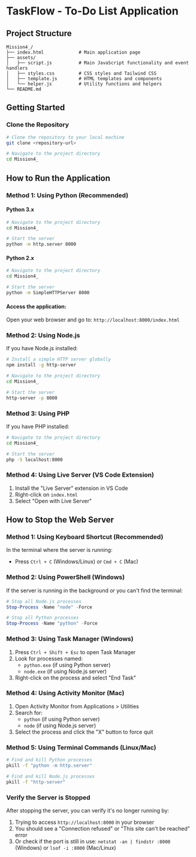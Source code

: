 # TaskFlow - To-Do List Application

## Project Structure

```
Mission4_/
├── index.html             # Main application page
├── assets/
│   ├── script.js          # Main JavaScript functionality and event handlers
│   ├── styles.css         # CSS styles and Tailwind CSS
│   ├── template.js        # HTML templates and components
│   └── helper.js          # Utility functions and helpers
└── README.md  
```

## Getting Started

### Clone the Repository

```bash
# Clone the repository to your local machine
git clone <repository-url>

# Navigate to the project directory
cd Mission4_
```

## How to Run the Application

### Method 1: Using Python (Recommended)

#### Python 3.x

```bash
# Navigate to the project directory
cd Mission4_

# Start the server
python -m http.server 8000
```

#### Python 2.x

```bash
# Navigate to the project directory
cd Mission4_

# Start the server
python -m SimpleHTTPServer 8000
```

#### Access the application:

Open your web browser and go to: `http://localhost:8000/index.html`

### Method 2: Using Node.js

If you have Node.js installed:

```bash
# Install a simple HTTP server globally
npm install -g http-server

# Navigate to the project directory
cd Mission4_

# Start the server
http-server -p 8000
```

### Method 3: Using PHP

If you have PHP installed:

```bash
# Navigate to the project directory
cd Mission4_

# Start the server
php -S localhost:8000
```

### Method 4: Using Live Server (VS Code Extension)

1. Install the "Live Server" extension in VS Code
2. Right-click on `index.html`
3. Select "Open with Live Server"

## How to Stop the Web Server

### Method 1: Using Keyboard Shortcut (Recommended)

In the terminal where the server is running:

- Press `Ctrl + C` (Windows/Linux) or `Cmd + C` (Mac)

### Method 2: Using PowerShell (Windows)

If the server is running in the background or you can't find the terminal:

```powershell
# Stop all Node.js processes
Stop-Process -Name "node" -Force

# Stop all Python processes
Stop-Process -Name "python" -Force
```

### Method 3: Using Task Manager (Windows)

1. Press `Ctrl + Shift + Esc` to open Task Manager
2. Look for processes named:
   - `python.exe` (if using Python server)
   - `node.exe` (if using Node.js server)
3. Right-click on the process and select "End Task"

### Method 4: Using Activity Monitor (Mac)

1. Open Activity Monitor from Applications > Utilities
2. Search for:
   - `python` (if using Python server)
   - `node` (if using Node.js server)
3. Select the process and click the "X" button to force quit

### Method 5: Using Terminal Commands (Linux/Mac)

```bash
# Find and kill Python processes
pkill -f "python -m http.server"

# Find and kill Node.js processes
pkill -f "http-server"
```

### Verify the Server is Stopped

After stopping the server, you can verify it's no longer running by:

1. Trying to access `http://localhost:8000` in your browser
2. You should see a "Connection refused" or "This site can't be reached" error
3. Or check if the port is still in use: `netstat -an | findstr :8000` (Windows) or `lsof -i :8000` (Mac/Linux)
